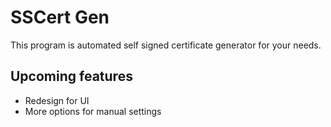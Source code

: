 # SSCert Gen

This program is automated self signed certificate generator for your needs.



## Upcoming features 

* Redesign for UI
* More options for manual settings
